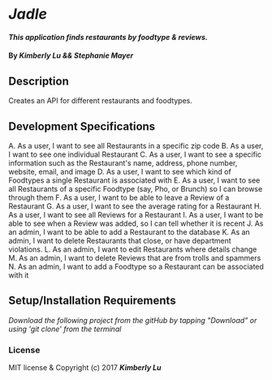 # _Jadle_
####  _This application finds restaurants by foodtype & reviews._
#### By _**Kimberly Lu && Stephanie Mayer**_

## Description
Creates an API for different restaurants and foodtypes.

## Development Specifications
A. As a user, I want to see all Restaurants in a specific zip code
B. As a user, I want to see one individual Restaurant
C. As a user, I want to see a specific information such as the Restaurant's name, address, phone number, website, email, and image
D. As a user, I want to see which kind of Foodtypes a single Restaurant is associated with
E. As a user, I want to see all Restaurants of a specific Foodtype (say, Pho, or Brunch) so I can browse through them
F. As a user, I want to be able to leave a Review of a Restaurant
G. As a user, I want to see the average rating for a Restaurant
H. As a user, I want to see all Reviews for a Restaurant
I. As a user, I want to be able to see when a Review was added, so I can tell whether it is recent
J. As an admin, I want to be able to add a Restaurant to the database
K. As an admin, I want to delete Restaurants that close, or have department violations.
L. As an admin, I want to edit Restaurants where details change
M. As an admin, I want to delete Reviews that are from trolls and spammers
N. As an admin, I want to add a Foodtype so a Restaurant can be associated with it


## Setup/Installation Requirements
_Download the following project from the gitHub by tapping "Download" or using 'git clone' from the terminal_



### License
MIT license & Copyright (c) 2017 **_Kimberly Lu_**
